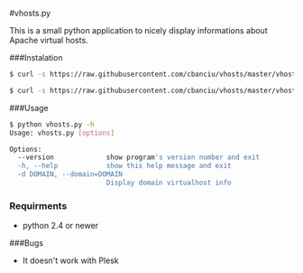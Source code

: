 #vhosts.py

This is a small python application to nicely display informations about Apache virtual hosts.


###Instalation

```sh 
$ curl -s https://raw.githubusercontent.com/cbanciu/vhosts/master/vhosts.py | python -
```
```sh
$ curl -s https://raw.githubusercontent.com/cbanciu/vhosts/master/vhosts.py > vhosts.py
```

###Usage

```sh
$ python vhosts.py -h
Usage: vhosts.py [options]

Options:
  --version             show program's version number and exit
  -h, --help            show this help message and exit
  -d DOMAIN, --domain=DOMAIN
                        Display domain virtualhost info
```

### Requirments

* python 2.4 or newer

###Bugs

* It doesn't work with Plesk


